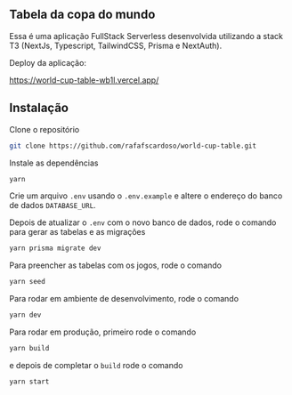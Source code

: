 ## Tabela da copa do mundo

Essa é uma aplicação FullStack Serverless desenvolvida utilizando a stack T3 (NextJs, Typescript, TailwindCSS, Prisma e NextAuth).

Deploy da aplicação:

https://world-cup-table-wb1l.vercel.app/

## Instalação

Clone o repositório

```bash
git clone https://github.com/rafafscardoso/world-cup-table.git
```

Instale as dependências

```bash
yarn
```

Crie um arquivo `.env` usando o `.env.example` e altere o endereço do banco de dados `DATABASE_URL`.

Depois de atualizar o `.env` com o novo banco de dados, rode o comando para gerar as tabelas e as migrações

```bash
yarn prisma migrate dev
```

Para preencher as tabelas com os jogos, rode o comando

```bash
yarn seed
```

Para rodar em ambiente de desenvolvimento, rode o comando

```bash
yarn dev
```

Para rodar em produção, primeiro rode o comando

```bash
yarn build
```

e depois de completar o `build` rode o comando

```bash
yarn start
```
